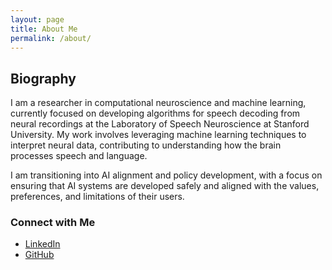 ```yaml
---
layout: page
title: About Me
permalink: /about/
---
```


## Biography

I am a researcher in computational neuroscience and machine learning, currently focused on developing algorithms for speech decoding from neural recordings at the Laboratory of Speech Neuroscience at Stanford University. My work involves leveraging machine learning techniques to interpret neural data, contributing to understanding how the brain processes speech and language. 

I am transitioning into AI alignment and policy development, with a focus on ensuring that AI systems are developed safely and aligned with the values, preferences, and limitations of their users.

### Connect with Me
- [LinkedIn](https://www.linkedin.com/in/derek-rosenzweig-bba07b233/)
- [GitHub](https://github.com/dr2633)